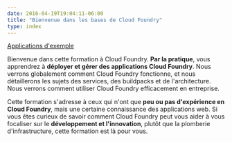 ```yaml
---
date: 2016-04-19T19:04:11-06:00
title: "Bienvenue dans les bases de Cloud Foundry"
type: index
---
```


<a href="https://github.com/gstackio/formations-cf"><i class="fa fa-file-zip-o"> </i> Applications d'exemple</a>

Bienvenue dans cette formation à Cloud Foundry. **Par la pratique**, vous apprendrez à **déployer et gérer des applications Cloud Foundry**. Nous verrons globalement comment Cloud Foundry fonctionne, et nous détaillerons les sujets des services, des buildpacks et de l'architecture. Nous verrons comment utiliser Cloud Foundry efficacement en entreprise.

Cette formation s'adresse à ceux qui n'ont que **peu ou pas d'expérience en Cloud Foundry**, mais une certaine connaissance des applications web. Si vous êtes curieux de savoir comment Cloud Foundry peut vous aider à vous focaliser sur le **développement et l'innovation**, plutôt que la plomberie d'infrastructure, cette formation est là pour vous.
